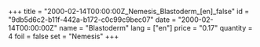 +++
title = "2000-02-14T00:00:00Z_Nemesis_Blastoderm_[en]_false"
id = "9db5d6c2-b11f-442a-b172-c0c99c9bec07"
date = "2000-02-14T00:00:00Z"
name = "Blastoderm"
lang = ["en"]
price = "0.17"
quantity = 4
foil = false
set = "Nemesis"
+++
